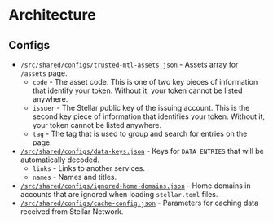 # Architecture

## Configs

- [`/src/shared/configs/trusted-mtl-assets.json`](/src/shared/configs/trusted-mtl-assets.json) - Assets array for `/assets` page.
  - `code` - The asset code. This is one of two key pieces of information that identify your token. Without it, your token cannot be listed anywhere.
  - `issuer` - The Stellar public key of the issuing account. This is the second key piece of information that identifies your token. Without it, your token cannot be listed anywhere.
  - `tag` - The tag that is used to group and search for entries on the page.
- [`/src/shared/configs/data-keys.json`](/src/shared/configs/data-keys.json) - Keys ​​for `DATA ENTRIES` that will be automatically decoded.
  - `links` - Links to another services.
  - `names` - Names and titles.
- [`/src/shared/configs/ignored-home-domains.json`](/src/shared/configs/ignored-home-domains.json) - Home domains in accounts that are ignored when loading `stellar.toml` files.
- [`/src/shared/configs/cache-config.json`](/src/shared/configs/cache-config.json) - Parameters for caching data received from Stellar Network.

